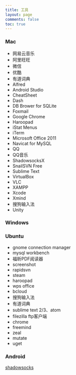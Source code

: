 ```yaml
---
title: 工具
layout: page
comments: false
toc: true
---
```



### Mac
* 网易云音乐
* 阿里旺旺
* 微信
* 优酷
* 有道词典
* Alfred
* Android Studio
* CheatSheet
* Dash
* DB Brower for SQLite
* Foxmail
* Google Chrome
* Haroopad
* iStat Menus
* iTerm
* Microsoft Office 2011
* Navicat for MySQL
* QQ
* QQ音乐
* ShadowsocksX
* SnailSVN Free
* Sublime Text
* VirtualBox
* VLC
* XAMPP
* Xcode
* Xmind
* 搜狗输入法
* Unity

### Windows


### Ubuntu
* gnome connection manager
* mysql workbench
* 福昕PDF阅读器
* screenshot
* rapidsvn
* steam
* haroopad
* wps office
* bcloud
* 搜狗输入法
* 有道词典
* sublime text 2/3、atom
* filezilla ftp客户端
* chrome
* freemind
* zeal
* mutate
* uget

### Android
[shadowsocks](https://github.com/shadowsocks/shadowsocks-android/releases/download/v3.3.0/shadowsocks-nightly-3.3.0.apk)
